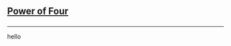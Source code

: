 <h2><a href="https://leetcode.com/problems/power-of-four/submissions/926057531/">Power of Four</a></h2><h3></h3><hr>hello
